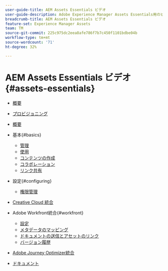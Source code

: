 ```yaml
---
user-guide-title: AEM Assets Essentials ビデオ
user-guide-description: Adobe Experience Manager Assets Essentials用のビデオのコレクションです。
breadcrumb-title: AEM Assets Essentials ビデオ
feature-set: Experience Manager Assets
team: TM
source-git-commit: 225c975dc2eea8afe786f7b7c450f1101bdbe04b
workflow-type: tm+mt
source-wordcount: '71'
ht-degree: 32%

---
```



# AEM Assets Essentials ビデオ {#assets-essentials}

+ [概要](overview.md)

+ [プロビジョニング](./provisioning.md)
+ [概要](./getting-started.md)

+ 基本{#basics}
   + [管理](basics/managing.md)
   + [使用](basics/using.md)
   + [コンテンツの作成](basics/creating.md)
   + [コラボレーション](basics/collaborating.md)
   + [リンク共有](basics/link-sharing.md)

+ 設定{#configuring}
   + [権限管理](configuring/permissions-management.md)

+ [Creative Cloud 統合](integrations/creative-cloud.md)

+ Adobe Workfront統合{#workfront}
   + [設定](./integrations/workfront/configure.md)
   + [メタデータのマッピング](./integrations/workfront/map-metadata.md)
   + [ドキュメントの送信とアセットのリンク](./integrations/workfront/link-send.md)
   + [バージョン履歴](./integrations/workfront/versions.md)

+ [Adobe Journey Optimizer統合](https://experienceleague.adobe.com/docs/journey-optimizer-learn/tutorials/create-messages/create-email-content-with-the-message-editor.html?lang=ja)

+ [ドキュメント](https://experienceleague.adobe.com/docs/experience-manager-assets-essentials/help/introduction.html)